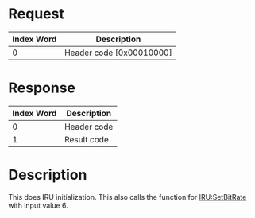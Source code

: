 # Request

| Index Word | Description                |
|------------|----------------------------|
| 0          | Header code \[0x00010000\] |

# Response

| Index Word | Description |
|------------|-------------|
| 0          | Header code |
| 1          | Result code |

# Description

This does IRU initialization. This also calls the function for
[IRU:SetBitRate](IRU:SetBitRate "wikilink") with input value 6.
